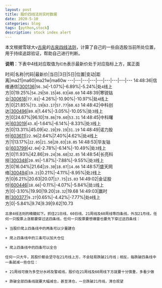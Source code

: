 ```yaml
---
layout: post
title: 股价四线法则实时数据
date: 2020-5-10
categories: blog
tags: [python,stock]
description: stock index alert
---
```



本文根据雪球大v[古泉](https://xueqiu.com/u/7148646888)的[古泉四线法则](https://xueqiu.com/7148646888/130498192)，计算了自己的一些自选股当前所处位置，用于持续追踪验证，帮助自己进行判断。

**说明**：下表中4线对应取值为`红色`表示最新价处于对应指标上方，属正面

时间|名称|代码|最新价|当日|3日|5日|位置|变动|距离|ma21|ma60|ma21w|ma60w
---|---|---|---|---|---|---|---|---
14:48:36|信维通信|[300136](https://xueqiu.com/S/SZ300136)|`56.34`|-1.07%|-6.89%|-5.24%|处`4`线上方|0|19.25%|`54.29`|`50.15`|`46.03`|`40.60`
14:48:39|寒锐钴业|[300618](https://xueqiu.com/S/SZ300618)|`77.01`|-4.26%|-10.90%|-10.97%|处`4`线上方|0|21.85%|`73.19`|`63.17`|`57.77`|`60.63`
14:48:42|中科创达|[300496](https://xueqiu.com/S/SZ300496)|`89.0`|1.44%|-3.05%|-10.05%|处`3`线上方|0|24.67%|96.10|`78.86`|`70.60`|`53.31`
14:48:45|中科曙光|[603019](https://xueqiu.com/S/SH603019)|`43.8`|-1.64%|-6.14%|-8.33%|处`3`线上方|0|13.31%|45.09|`42.19`|`39.19`|`31.19`
14:48:49|诺力股份|[603611](https://xueqiu.com/S/SH603611)|`22.96`|2.64%|7.40%|4.62%|处`4`线上方|1|13.17%|`22.05`|`21.50`|`20.03`|`18.05`
14:48:53|华友钴业|[603799](https://xueqiu.com/S/SH603799)|`42.04`|-2.78%|-6.14%|-10.49%|处`3`线上方|0|11.93%|42.86|`39.24`|`36.68`|`32.85`
14:48:54|长亮科技|[300348](https://xueqiu.com/S/SZ300348)|`20.95`|-1.87%|-7.88%|-9.55%|处`3`线上方|0|16.04%|21.64|`19.30`|`18.07`|`14.66`
14:48:57|盛天网络|[300494](https://xueqiu.com/S/SZ300494)|`19.21`|0.21%|-4.11%|-8.95%|处`2`线上方|0|6.21%|20.63|20.07|`17.75`|`15.03`
14:49:02|金证股份|[600446](https://xueqiu.com/S/SH600446)|`18.66`|-0.11%|-4.07%|-5.84%|处`1`线上方|0|-3.10%|19.90|19.20|`18.32`|19.68
14:49:03|赢时胜|[300377](https://xueqiu.com/S/SZ300377)|`9.27`|0.65%|-4.42%|-7.77%|处`0`线上方|0|-5.84%|9.74|9.39|9.62|10.73

```
古泉4线法则的精髓如下。抓住21日线、60日线、21周线及60周线等四条线，外加21月线，任何一只股票上涨都要穿过这四条线，任何一只股票要想爆雷也要先下穿过这四条线：

+ 当股价爬上四条线中的两条可以少量建仓

+ 爬上四条线中的三条可以加大仓位

+ 爬上四条线中的四条可以全仓

任何一只大牛，其股价都会坚守在21月线上方，不会轻易跌破21月线；相反，每跌破四条线中一条就减一些仓位：

+ 21周线可做为多空分水岭及警戒线，股价在21周线及60周线下方就要十分慎重，多看少做

+ 跌破全部四条线就要大幅减仓，甚至清仓，一旦跌破21月线，清仓观望
```